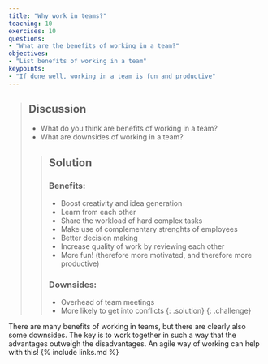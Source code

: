 ```yaml
---
title: "Why work in teams?"
teaching: 10
exercises: 10
questions:
- "What are the benefits of working in a team?"
objectives:
- "List benefits of working in a team"
keypoints:
- "If done well, working in a team is fun and productive"
---
```

> ## Discussion
> - What do you think are benefits of working in a team?
> - What are downsides of working in a team?
>
> > ## Solution
> > ### Benefits:
> > - Boost creativity and idea generation
> > - Learn from each other
> > - Share the workload of hard complex tasks
> > - Make use of complementary strenghts of employees
> > - Better decision making
> > - Increase quality of work by reviewing each other
> > - More fun! (therefore more motivated, and therefore more productive)
> > ### Downsides:
> > - Overhead of team meetings
> > - More likely to get into conflicts
> {: .solution}
{: .challenge}

There are many benefits of working in teams, but there are clearly also some downsides.
The key is to work together in such a way that the advantages outweigh the disadvantages.
An agile way of working can help with this!
{% include links.md %}

